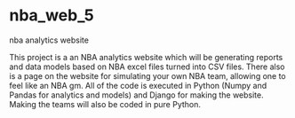 # nba_web_5
nba analytics website

This project is a an NBA analytics website which will be generating reports and data models based on NBA excel files turned into CSV files. There also is a page on the website for simulating your own NBA team, allowing one to feel like an NBA gm. All of the code is executed in Python (Numpy and Pandas for analytics and models) and Django for making the website. Making the teams will also be coded in pure Python.
